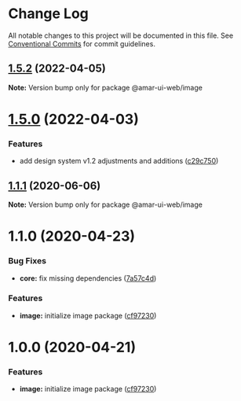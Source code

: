 # Change Log

All notable changes to this project will be documented in this file.
See [Conventional Commits](https://conventionalcommits.org) for commit guidelines.

## [1.5.2](https://github.com/tunaiku/amar-ui-web/compare/v1.5.1...v1.5.2) (2022-04-05)

**Note:** Version bump only for package @amar-ui-web/image





# [1.5.0](https://github.com/tunaiku/amar-ui-web/compare/v1.4.1...v1.5.0) (2022-04-03)


### Features

* add design system v1.2 adjustments and additions ([c29c750](https://github.com/tunaiku/amar-ui-web/commit/c29c7500294dc9eeb34087b58d144521d16aa884))





## [1.1.1](https://github.com/tunaiku/amar-ui-web/compare/v1.1.0...v1.1.1) (2020-06-06)

**Note:** Version bump only for package @amar-ui-web/image





# 1.1.0 (2020-04-23)


### Bug Fixes

* **core:** fix missing dependencies ([7a57c4d](https://github.com/tunaiku/amar-ui-web/commit/7a57c4d6453eee4d1e93f5f45078ff6a9c77f8d9))


### Features

* **image:** initialize image package ([cf97230](https://github.com/tunaiku/amar-ui-web/commit/cf9723065696431990b35478c653c9b357011ac7))





# 1.0.0 (2020-04-21)


### Features

* **image:** initialize image package ([cf97230](https://github.com/tunaiku/amar-ui-web/commit/cf9723065696431990b35478c653c9b357011ac7))
